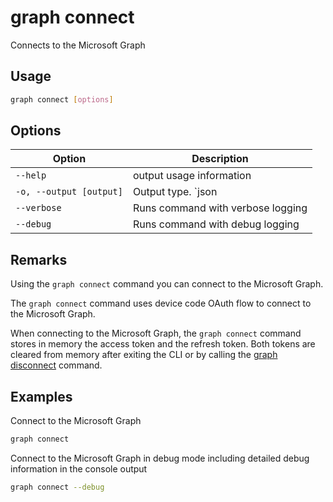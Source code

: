 # graph connect

Connects to the Microsoft Graph

## Usage

```sh
graph connect [options]
```

## Options

Option|Description
------|-----------
`--help`|output usage information
`-o, --output [output]`|Output type. `json|text`. Default `text`
`--verbose`|Runs command with verbose logging
`--debug`|Runs command with debug logging

## Remarks

Using the `graph connect` command you can connect to the Microsoft Graph.

The `graph connect` command uses device code OAuth flow to connect to the Microsoft Graph.

When connecting to the Microsoft Graph, the `graph connect` command stores in memory the access token and the refresh token. Both tokens are cleared from memory after exiting the CLI or by calling the [graph disconnect](disconnect.md) command.

## Examples

Connect to the Microsoft Graph

```sh
graph connect
```

Connect to the Microsoft Graph in debug mode including detailed debug information in the console output

```sh
graph connect --debug
```